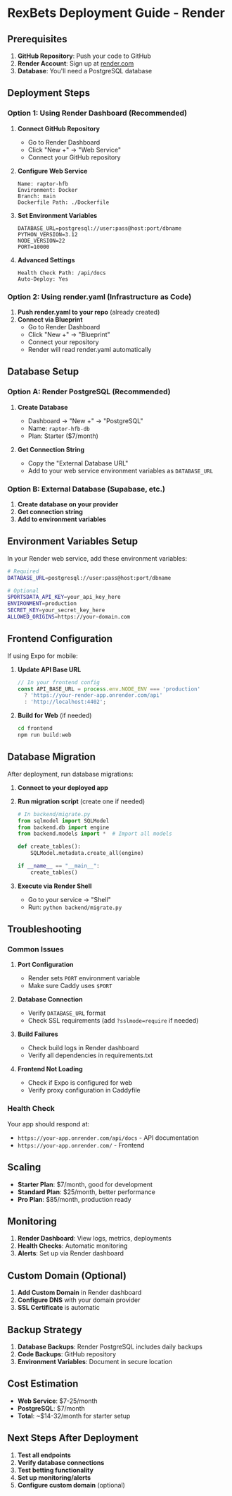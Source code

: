 # RexBets Deployment Guide - Render

## Prerequisites

1. **GitHub Repository**: Push your code to GitHub
2. **Render Account**: Sign up at [render.com](https://render.com)
3. **Database**: You'll need a PostgreSQL database

## Deployment Steps

### Option 1: Using Render Dashboard (Recommended)

1. **Connect GitHub Repository**
   - Go to Render Dashboard
   - Click "New +" → "Web Service"
   - Connect your GitHub repository

2. **Configure Web Service**
   ```
   Name: raptor-hfb
   Environment: Docker
   Branch: main
   Dockerfile Path: ./Dockerfile
   ```

3. **Set Environment Variables**
   ```
   DATABASE_URL=postgresql://user:pass@host:port/dbname
   PYTHON_VERSION=3.12
   NODE_VERSION=22
   PORT=10000
   ```

4. **Advanced Settings**
   ```
   Health Check Path: /api/docs
   Auto-Deploy: Yes
   ```

### Option 2: Using render.yaml (Infrastructure as Code)

1. **Push render.yaml to your repo** (already created)
2. **Connect via Blueprint**
   - Go to Render Dashboard
   - Click "New +" → "Blueprint"
   - Connect your repository
   - Render will read render.yaml automatically

## Database Setup

### Option A: Render PostgreSQL (Recommended)

1. **Create Database**
   - Dashboard → "New +" → "PostgreSQL"
   - Name: `raptor-hfb-db`
   - Plan: Starter ($7/month)

2. **Get Connection String**
   - Copy the "External Database URL"
   - Add to your web service environment variables as `DATABASE_URL`

### Option B: External Database (Supabase, etc.)

1. **Create database on your provider**
2. **Get connection string**
3. **Add to environment variables**

## Environment Variables Setup

In your Render web service, add these environment variables:

```bash
# Required
DATABASE_URL=postgresql://user:pass@host:port/dbname

# Optional
SPORTSDATA_API_KEY=your_api_key_here
ENVIRONMENT=production
SECRET_KEY=your_secret_key_here
ALLOWED_ORIGINS=https://your-domain.com
```

## Frontend Configuration

If using Expo for mobile:

1. **Update API Base URL**
   ```typescript
   // In your frontend config
   const API_BASE_URL = process.env.NODE_ENV === 'production' 
     ? 'https://your-render-app.onrender.com/api'
     : 'http://localhost:4402';
   ```

2. **Build for Web** (if needed)
   ```bash
   cd frontend
   npm run build:web
   ```

## Database Migration

After deployment, run database migrations:

1. **Connect to your deployed app**
2. **Run migration script** (create one if needed)
   ```python
   # In backend/migrate.py
   from sqlmodel import SQLModel
   from backend.db import engine
   from backend.models import *  # Import all models
   
   def create_tables():
       SQLModel.metadata.create_all(engine)
   
   if __name__ == "__main__":
       create_tables()
   ```

3. **Execute via Render Shell**
   - Go to your service → "Shell"
   - Run: `python backend/migrate.py`

## Troubleshooting

### Common Issues

1. **Port Configuration**
   - Render sets `PORT` environment variable
   - Make sure Caddy uses `$PORT`

2. **Database Connection**
   - Verify `DATABASE_URL` format
   - Check SSL requirements (add `?sslmode=require` if needed)

3. **Build Failures**
   - Check build logs in Render dashboard
   - Verify all dependencies in requirements.txt

4. **Frontend Not Loading**
   - Check if Expo is configured for web
   - Verify proxy configuration in Caddyfile

### Health Check

Your app should respond at:
- `https://your-app.onrender.com/api/docs` - API documentation
- `https://your-app.onrender.com/` - Frontend

## Scaling

- **Starter Plan**: $7/month, good for development
- **Standard Plan**: $25/month, better performance
- **Pro Plan**: $85/month, production ready

## Monitoring

1. **Render Dashboard**: View logs, metrics, deployments
2. **Health Checks**: Automatic monitoring
3. **Alerts**: Set up via Render dashboard

## Custom Domain (Optional)

1. **Add Custom Domain** in Render dashboard
2. **Configure DNS** with your domain provider
3. **SSL Certificate** is automatic

## Backup Strategy

1. **Database Backups**: Render PostgreSQL includes daily backups
2. **Code Backups**: GitHub repository
3. **Environment Variables**: Document in secure location

## Cost Estimation

- **Web Service**: $7-25/month
- **PostgreSQL**: $7/month
- **Total**: ~$14-32/month for starter setup

## Next Steps After Deployment

1. **Test all endpoints**
2. **Verify database connections**
3. **Test betting functionality**
4. **Set up monitoring/alerts**
5. **Configure custom domain** (optional)

